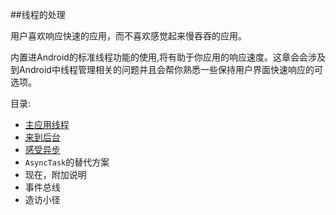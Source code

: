 ##线程的处理

用户喜欢响应快速的应用，而不喜欢感觉起来慢吞吞的应用。

内置进Android的标准线程功能的使用,将有助于你应用的响应速度。这章会会涉及到Android中线程管理相关的问题并且会帮你熟悉一些保持用户界面快速响应的可选项。

目录:

* [主应用线程](/DealingWithThread/TheMainApplicationThread.md)
* [来到后台](/DealingWithThread/GettingtotheBackground.md)
* [感受异步](/DealingWithThread/AsyncingFeeling.md)
* `AsyncTask`的替代方案
* 现在，附加说明
* 事件总线
* 造访小径
